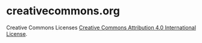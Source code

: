 # creativecommons.org
Creative Commons Licenses
<a rel="license" href="http://creativecommons.org/licenses/by/4.0/">Creative Commons Attribution 4.0 International License</a>.
